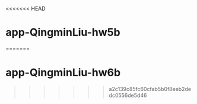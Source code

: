 <<<<<<< HEAD
# app-QingminLiu-hw5b
=======
# app-QingminLiu-hw6b
>>>>>>> a2c139c85fc60cfab5b0f8eeb2dedc0556de5d46

